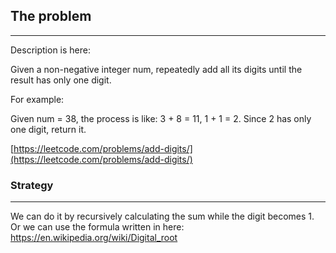 ## The problem
---

Description is here:

Given a non-negative integer num, repeatedly add all its digits until the result has only one digit.

For example:

Given num = 38, the process is like: 3 + 8 = 11, 1 + 1 = 2. Since 2 has only one digit, return it.

[https://leetcode.com/problems/add-digits/](https://leetcode.com/problems/add-digits/)

### Strategy
---

We can do it by recursively calculating the sum while the digit becomes 1.
Or we can use the formula written in here: https://en.wikipedia.org/wiki/Digital_root